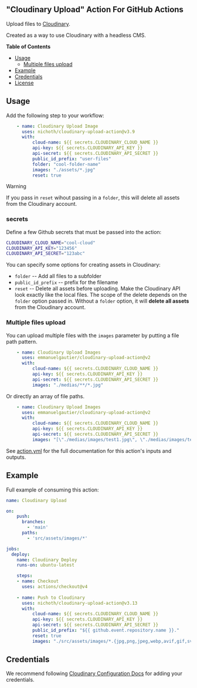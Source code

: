 ## "Cloudinary Upload" Action For GitHub Actions

Upload files to [Cloudinary](https://cloudinary.com/).

Created as a way to use Cloudinary with a headless CMS.

**Table of Contents**

<!-- toc -->

- [Usage](#usage)
  * [Multiple files upload](#multiple-files-upload)
- [Example](#example)
- [Credentials](#credentials)
- [License](#license)

<!-- tocstop -->

## Usage

Add the following step to your workflow:

```yaml
    - name: Cloudinary Upload Image
      uses: nichoth/cloudinary-upload-action@v3.9
      with:
          cloud-name: ${{ secrets.CLOUDINARY_CLOUD_NAME }}
          api-key: ${{ secrets.CLOUDINARY_API_KEY }}
          api-secret: ${{ secrets.CLOUDINARY_API_SECRET }}
          public_id_prefix: "user-files"
          folder: "cool-folder-name"
          images: "./assets/*.jpg"
          reset: true
```

> [!WARNING]  
> If you pass in `reset` wihout passing in a `folder`, this will delete
> all assets from the Cloudinary account.

### secrets
Define a few Github secrets that must be passed into the action:

```sh
CLOUDINARY_CLOUD_NAME="cool-cloud"
CLOUDINARY_API_KEY="123456"
CLOUDINARY_API_SECRET="123abc"
```

You can specify some options for creating assets in Cloudinary:

* `folder` -- Add all files to a subfolder
* `public_id_prefix` -- prefix for the filename
* `reset` -- Delete all assets before uploading. Make the Cloudinary API look
  exactly like the local files. The scope of the delete depends on the `folder`
  option passed in. Without a `folder` option, it will **delete all assets**
  from the Cloudinary account.
 

### Multiple files upload

You can upload multiple files with the `images` parameter by putting a file
path pattern.

```yaml
    - name: Cloudinary Upload Images
      uses: emmanuelgautier/cloudinary-upload-action@v2
      with:
          cloud-name: ${{ secrets.CLOUDINARY_CLOUD_NAME }}
          api-key: ${{ secrets.CLOUDINARY_API_KEY }}
          api-secret: ${{ secrets.CLOUDINARY_API_SECRET }}
          images: "./medias/**/*.jpg"
```

Or directly an array of file paths.

```yaml
    - name: Cloudinary Upload Images
      uses: emmanuelgautier/cloudinary-upload-action@v2
      with:
          cloud-name: ${{ secrets.CLOUDINARY_CLOUD_NAME }}
          api-key: ${{ secrets.CLOUDINARY_API_KEY }}
          api-secret: ${{ secrets.CLOUDINARY_API_SECRET }}
          images: "[\"./medias/images/test1.jpg\", \"./medias/images/test2.jpg\"]"
```

See [action.yml](action.yml) for the full documentation for this action's
inputs and outputs.

## Example
Full example of consuming this action:

```yml
name: Cloudinary Upload

on:
    push:
      branches:
        - 'main'
      paths:
        - 'src/assets/images/*'

jobs:
  deploy:
    name: Cloudinary Deploy
    runs-on: ubuntu-latest

    steps:
    - name: Checkout
      uses: actions/checkout@v4
    
    - name: Push to Cloudinary
      uses: nichoth/cloudinary-upload-action@v3.13
      with:
          cloud-name: ${{ secrets.CLOUDINARY_CLOUD_NAME }}
          api-key: ${{ secrets.CLOUDINARY_API_KEY }}
          api-secret: ${{ secrets.CLOUDINARY_API_SECRET }}
          public_id_prefix: "${{ github.event.repository.name }}."
          reset: true
          images: "./src/assets/images/*.{jpg,png,jpeg,webp,avif,gif,svg}"
```

## Credentials

We recommend following [Cloudinary Configuration Docs](https://cloudinary.com/documentation/node_integration#configuration)
for adding your credentials.
